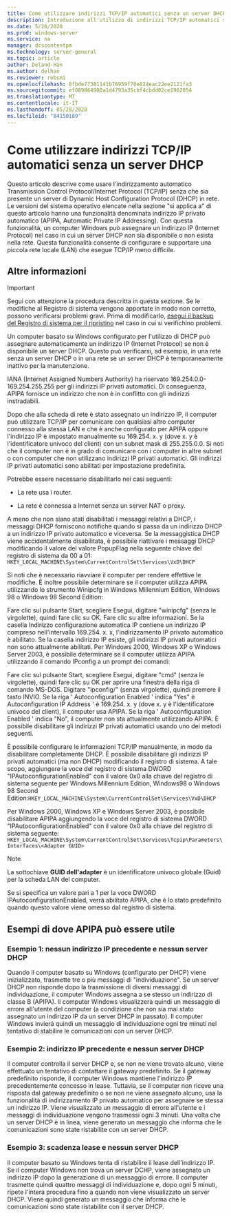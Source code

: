 ```yaml
---
title: Come utilizzare indirizzi TCP/IP automatici senza un server DHCP
description: Introduzione all'utilizzo di indirizzi TCP/IP automatici senza un server DHCP.
ms.date: 5/26/2020
ms.prod: windows-server
ms.service: na
manager: dcscontentpm
ms.technology: server-general
ms.topic: article
author: Deland-Han
ms.author: delhan
ms.reviewer: robsmi
ms.openlocfilehash: 8fbde77381141b76959f70e824eac22ee2121fa3
ms.sourcegitcommit: ef089864980a1d4793a35cbf4cbdd02ce1962054
ms.translationtype: MT
ms.contentlocale: it-IT
ms.lasthandoff: 05/28/2020
ms.locfileid: "84150189"
---
```

# <a name="how-to-use-automatic-tcpip-addressing-without-a-dhcp-server"></a>Come utilizzare indirizzi TCP/IP automatici senza un server DHCP

Questo articolo descrive come usare l'indirizzamento automatico Transmission Control Protocol/Internet Protocol (TCP/IP) senza che sia presente un server di Dynamic Host Configuration Protocol (DHCP) in rete. Le versioni del sistema operativo elencate nella sezione "si applica a" di questo articolo hanno una funzionalità denominata indirizzo IP privato automatico (APIPA, Automatic Private IP Addressing). Con questa funzionalità, un computer Windows può assegnare un indirizzo IP (Internet Protocol) nel caso in cui un server DHCP non sia disponibile o non esista nella rete. Questa funzionalità consente di configurare e supportare una piccola rete locale (LAN) che esegue TCP/IP meno difficile.

## <a name="more-information"></a>Altre informazioni

> [!IMPORTANT]  
> Segui con attenzione la procedura descritta in questa sezione. Se le modifiche al Registro di sistema vengono apportate in modo non corretto, possono verificarsi problemi gravi. Prima di modificarlo, [esegui il backup del Registro di sistema per il ripristino](https://support.microsoft.com/help/322756) nel caso in cui si verifichino problemi.

Un computer basato su Windows configurato per l'utilizzo di DHCP può assegnare automaticamente un indirizzo IP (Internet Protocol) se non è disponibile un server DHCP. Questo può verificarsi, ad esempio, in una rete senza un server DHCP o in una rete se un server DHCP è temporaneamente inattivo per la manutenzione.

IANA (Internet Assigned Numbers Authority) ha riservato 169.254.0.0-169.254.255.255 per gli indirizzi IP privati automatici. Di conseguenza, APIPA fornisce un indirizzo che non è in conflitto con gli indirizzi instradabili.

Dopo che alla scheda di rete è stato assegnato un indirizzo IP, il computer può utilizzare TCP/IP per comunicare con qualsiasi altro computer connesso alla stessa LAN e che è anche configurato per APIPA oppure l'indirizzo IP è impostato manualmente su 169.254. x. y (dove x. y è l'identificatore univoco del client) con un subnet mask di 255.255.0.0. Si noti che il computer non è in grado di comunicare con i computer in altre subnet o con computer che non utilizzano indirizzi IP privati automatici. Gli indirizzi IP privati automatici sono abilitati per impostazione predefinita.

Potrebbe essere necessario disabilitarlo nei casi seguenti:

- La rete usa i router.

- La rete è connessa a Internet senza un server NAT o proxy.

A meno che non siano stati disabilitati i messaggi relativi a DHCP, i messaggi DHCP forniscono notifiche quando si passa da un indirizzo DHCP a un indirizzo IP privato automatico e viceversa. Se la messaggistica DHCP viene accidentalmente disabilitata, è possibile riattivare i messaggi DHCP modificando il valore del valore PopupFlag nella seguente chiave del registro di sistema da 00 a 01:  
`HKEY_LOCAL_MACHINE\System\CurrentControlSet\Services\VxD\DHCP` 

Si noti che è necessario riavviare il computer per rendere effettive le modifiche. È inoltre possibile determinare se il computer utilizza APIPA utilizzando lo strumento Winipcfg in Windows Millennium Edition, Windows 98 o Windows 98 Second Edition:

Fare clic sul pulsante Start, scegliere Esegui, digitare "winipcfg" (senza le virgolette), quindi fare clic su OK. Fare clic su altre informazioni. Se la casella Indirizzo configurazione automatica IP contiene un indirizzo IP compreso nell'intervallo 169.254. x. x, l'indirizzamento IP privato automatico è abilitato. Se la casella indirizzo IP esiste, gli indirizzi IP privati automatici non sono attualmente abilitati.
Per Windows 2000, Windows XP o Windows Server 2003, è possibile determinare se il computer utilizza APIPA utilizzando il comando IPconfig a un prompt dei comandi:

Fare clic sul pulsante Start, scegliere Esegui, digitare "cmd" (senza le virgolette), quindi fare clic su OK per aprire una finestra della riga di comando MS-DOS. Digitare "ipconfig/" (senza virgolette), quindi premere il tasto INVIO. Se la riga ' Autoconfiguration Enabled ' indica "Yes" è Autoconfiguration IP Address ' è 169.254. x. y (dove x. y è l'identificatore univoco del client), il computer usa APIPA. Se la riga ' Autoconfiguration Enabled ' indica "No", il computer non sta attualmente utilizzando APIPA.
È possibile disabilitare gli indirizzi IP privati automatici usando uno dei metodi seguenti.

È possibile configurare le informazioni TCP/IP manualmente, in modo da disabilitare completamente DHCP. È possibile disabilitare gli indirizzi IP privati automatici (ma non DHCP) modificando il registro di sistema. A tale scopo, aggiungere la voce del registro di sistema DWORD "IPAutoconfigurationEnabled" con il valore 0x0 alla chiave del registro di sistema seguente per Windows Millennium Edition, Windows98 o Windows 98 Second Edition:`HKEY_LOCAL_MACHINE\System\CurrentControlSet\Services\VxD\DHCP`

Per Windows 2000, Windows XP e Windows Server 2003, è possibile disabilitare APIPA aggiungendo la voce del registro di sistema DWORD "IPAutoconfigurationEnabled" con il valore 0x0 alla chiave del registro di sistema seguente:  
`HKEY_LOCAL_MACHINE\System\CurrentControlSet\Services\Tcpip\Parameters\Interfaces\<Adapter GUID>`  
> [!NOTE]
> La sottochiave **GUID dell'adapter** è un identificatore univoco globale (Guid) per la scheda LAN del computer.

Se si specifica un valore pari a 1 per la voce DWORD IPAutoconfigurationEnabled, verrà abilitato APIPA, che è lo stato predefinito quando questo valore viene omesso dal registro di sistema.

## <a name="examples-of-where-apipa-may-be-useful"></a>Esempi di dove APIPA può essere utile

### <a name="example-1-no-previous-ip-address-and-no-dhcp-server"></a>Esempio 1: nessun indirizzo IP precedente e nessun server DHCP

Quando il computer basato su Windows (configurato per DHCP) viene inizializzato, trasmette tre o più messaggi di "individuazione". Se un server DHCP non risponde dopo la trasmissione di diversi messaggi di individuazione, il computer Windows assegna a se stesso un indirizzo di classe B (APIPA). Il computer Windows visualizzerà quindi un messaggio di errore all'utente del computer (a condizione che non sia mai stato assegnato un indirizzo IP da un server DHCP in passato). Il computer Windows invierà quindi un messaggio di individuazione ogni tre minuti nel tentativo di stabilire le comunicazioni con un server DHCP.

### <a name="example-2-previous-ip-address-and-no-dhcp-server"></a>Esempio 2: indirizzo IP precedente e nessun server DHCP

Il computer controlla il server DHCP e, se non ne viene trovato alcuno, viene effettuato un tentativo di contattare il gateway predefinito. Se il gateway predefinito risponde, il computer Windows mantiene l'indirizzo IP precedentemente concesso in lease. Tuttavia, se il computer non riceve una risposta dal gateway predefinito o se non ne viene assegnato alcuno, usa la funzionalità di indirizzamento IP privato automatico per assegnare se stessa un indirizzo IP. Viene visualizzato un messaggio di errore all'utente e i messaggi di individuazione vengono trasmessi ogni 3 minuti. Una volta che un server DHCP è in linea, viene generato un messaggio che informa che le comunicazioni sono state ristabilite con un server DHCP.

### <a name="example-3-lease-expires-and-no-dhcp-server"></a>Esempio 3: scadenza lease e nessun server DHCP

Il computer basato su Windows tenta di ristabilire il lease dell'indirizzo IP. Se il computer Windows non trova un server DCHP, viene assegnato un indirizzo IP dopo la generazione di un messaggio di errore. Il computer trasmette quindi quattro messaggi di individuazione e, dopo ogni 5 minuti, ripete l'intera procedura fino a quando non viene visualizzato un server DHCP. Viene quindi generato un messaggio che informa che le comunicazioni sono state ristabilite con il server DHCP.
